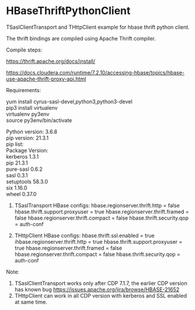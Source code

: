 # HBaseThriftPythonClient

TSaslClientTransport and THttpClient example for hbase thrift python client.

The thrift bindings are compiled using Apache Thrift compiler.

Compile steps:

https://thrift.apache.org/docs/install/

https://docs.cloudera.com/runtime/7.2.10/accessing-hbase/topics/hbase-use-apache-thrift-proxy-api.html

Requirements:

yum install cyrus-sasl-devel,python3,python3-devel  
pip3 install virtualenv  
virtualenv py3env  
source py3env/bin/activate  

Python version: 3.6.8  
pip version: 21.3.1  
pip list:  
Package    Version:  
kerberos   1.3.1  
pip        21.3.1  
pure-sasl  0.6.2  
sasl       0.3.1  
setuptools 58.3.0  
six        1.16.0  
wheel      0.37.0  

1. TSaslTransport
HBase configs:
hbase.regionserver.thrift.http = false
hbase.thrift.support.proxyuser = true
hbase.regionserver.thrift.framed = false
hbase.regionserver.thrift.compact = false
hbase.thrift.security.qop = auth-conf

2. THttpClient
HBase configs:
hbase.thrift.ssl.enabled = true
ihbase.regionserver.thrift.http = true
hbase.thrift.support.proxyuser = true
hbase.regionserver.thrift.framed = false
hbase.regionserver.thrift.compact = false
hbase.thrift.security.qop = auth-conf

Note:
1. TSaslClientTransport works only after CDP 7.1.7, the earlier CDP version has known bug https://issues.apache.org/jira/browse/HBASE-21652
2. THttpClient can work in all CDP version with kerberos and SSL enabled at same time.
